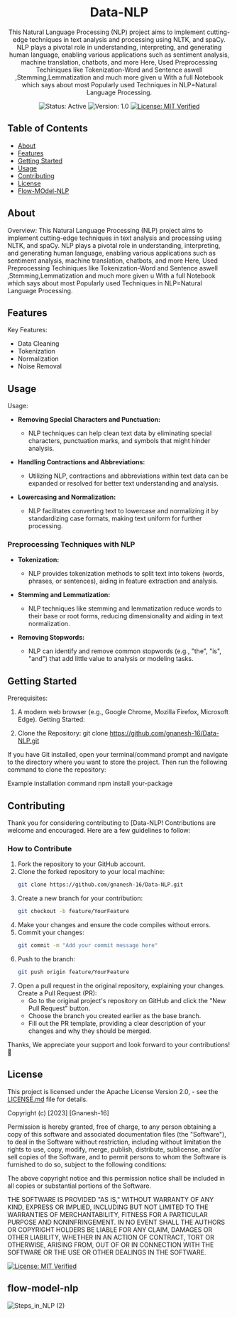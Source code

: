 

<!-- Project Title -->
<h1 align="center">Data-NLP</h1>

<!-- Project Description -->
<p align="center">
  This Natural Language Processing (NLP) project aims to implement cutting-edge techniques in text analysis and processing using NLTK, and spaCy. NLP plays a pivotal role in understanding, interpreting, and generating human language, enabling various applications such as sentiment analysis, machine translation, chatbots, and more 
  Here, Used Preprocessing Techiniques like Tokenization-Word and Sentence aswell ,Stemming,Lemmatization and much more given u With a full Notebook which says about most Popularly used Techniques in NLP=Natural Language Processing.
</p>

<!-- Badges -->
<p align="center">
  <img src="https://img.shields.io/badge/status-active-brightgreen.svg" alt="Status: Active">
  <img src="https://img.shields.io/badge/version-v1.0-blue.svg" alt="Version: 1.0">
<!--   <img src="https://img.shields.io/github/" alt="License: MIT"> -->
  <a href="https://github.com/gnanesh-16/Data-NLP/blob/main/LICENSE"><img src="https://img.shields.io/github/license/gnanesh-16/Data-NLP" alt="License: MIT Verified"></a>
</p>

<!-- Table of Contents (optional) -->
## Table of Contents
- [About](#about)
- [Features](#features)
- [Getting Started](#getting-started)
- [Usage](#usage)
- [Contributing](#contributing)
- [License](#license)
- [Flow-MOdel-NLP](#flow-model-nlp)

<!-- About -->
## About
Overview:
This Natural Language Processing (NLP) project aims to implement cutting-edge techniques in text analysis and processing using NLTK, and spaCy. NLP plays a pivotal role in understanding, interpreting, and generating human language, enabling various applications such as sentiment analysis, machine translation, chatbots, and more 
                 Here, Used Preprocessing Techiniques like Tokenization-Word and Sentence aswell ,Stemming,Lemmatization and much more given u With a full Notebook which says about most Popularly used Techniques in NLP=Natural Language Processing.

<!-- Features -->
## Features
Key Features:
- Data Cleaning 
- Tokenization
- Normalization
- Noise Removal

<!--Usage -->
## Usage
Usage:
- **Removing Special Characters and Punctuation:**
  - NLP techniques can help clean text data by eliminating special characters, punctuation marks, and symbols that might hinder analysis.

- **Handling Contractions and Abbreviations:**
  - Utilizing NLP, contractions and abbreviations within text data can be expanded or resolved for better text understanding and analysis.

- **Lowercasing and Normalization:**
  - NLP facilitates converting text to lowercase and normalizing it by standardizing case formats, making text uniform for further processing.

### Preprocessing Techniques with NLP
- **Tokenization:**
  - NLP provides tokenization methods to split text into tokens (words, phrases, or sentences), aiding in feature extraction and analysis.

- **Stemming and Lemmatization:**
  - NLP techniques like stemming and lemmatization reduce words to their base or root forms, reducing dimensionality and aiding in text normalization.

- **Removing Stopwords:**
  - NLP can identify and remove common stopwords (e.g., "the", "is", "and") that add little value to analysis or modeling tasks.

<!-- Getting Started -->
## Getting Started
Prerequisites:

1. A modern web browser (e.g., Google Chrome, Mozilla Firefox, Microsoft Edge).
Getting Started:

2. Clone the Repository: git clone https://github.com/gnanesh-16/Data-NLP.git

If you have Git installed, open your terminal/command prompt and navigate to the directory where you want to store the project. Then run the following command to clone the repository:

Example installation command
npm install your-package

<!-- Contributing -->
## Contributing
Thank you for considering contributing to [Data-NLP! Contributions are welcome and encouraged. Here are a few guidelines to follow:

### How to Contribute
1. Fork the repository to your GitHub account.
2. Clone the forked repository to your local machine:
    ```bash
    git clone https://github.com/gnanesh-16/Data-NLP.git
    ```
3. Create a new branch for your contribution:
    ```bash
    git checkout -b feature/YourFeature
    ```
4. Make your changes and ensure the code compiles without errors.
5. Commit your changes:
    ```bash
    git commit -m "Add your commit message here"
    ```
6. Push to the branch:
    ```bash
    git push origin feature/YourFeature
    ```
7. Open a pull request in the original repository, explaining your changes.
  Create a Pull Request (PR):
   - Go to the original project's repository on GitHub and click the "New Pull Request" button.
   - Choose the branch you created earlier as the base branch.
   - Fill out the PR template, providing a clear description of your changes and why they should be merged.
   
Thanks, We appreciate your support and look forward to your contributions! 🙌

<!-- License -->
## License

This project is licensed under the  Apache License
                           Version 2.0, - see the [LICENSE.md](LICENSE) file for details.

Copyright (c) [2023] [Gnanesh-16]

Permission is hereby granted, free of charge, to any person obtaining a copy of this software and associated documentation files (the "Software"), to deal in the Software without restriction, including without limitation the rights to use, copy, modify, merge, publish, distribute, sublicense, and/or sell copies of the Software, and to permit persons to whom the Software is furnished to do so, subject to the following conditions:

The above copyright notice and this permission notice shall be included in all copies or substantial portions of the Software.

THE SOFTWARE IS PROVIDED "AS IS," WITHOUT WARRANTY OF ANY KIND, EXPRESS OR IMPLIED, INCLUDING BUT NOT LIMITED TO THE WARRANTIES OF MERCHANTABILITY, FITNESS FOR A PARTICULAR PURPOSE AND NONINFRINGEMENT. IN NO EVENT SHALL THE AUTHORS OR COPYRIGHT HOLDERS BE LIABLE FOR ANY CLAIM, DAMAGES OR OTHER LIABILITY, WHETHER IN AN ACTION OF CONTRACT, TORT OR OTHERWISE, ARISING FROM, OUT OF OR IN CONNECTION WITH THE SOFTWARE OR THE USE OR OTHER DEALINGS IN THE SOFTWARE.

  <a href="https://github.com/gnanesh-16/Data-NLP/blob/main/LICENSE"><img src="https://img.shields.io/github/license/gnanesh-16/Data-NLP" alt="License: MIT Verified"></a>

<!-- Flow-MOdel-NLP-->
## flow-model-nlp
![Steps_in_NLP (2)](https://github.com/gnanesh-16/Data-NLP/assets/98212179/b7591bb6-2e72-4154-bf10-73cbe66f2b11)

                                 
